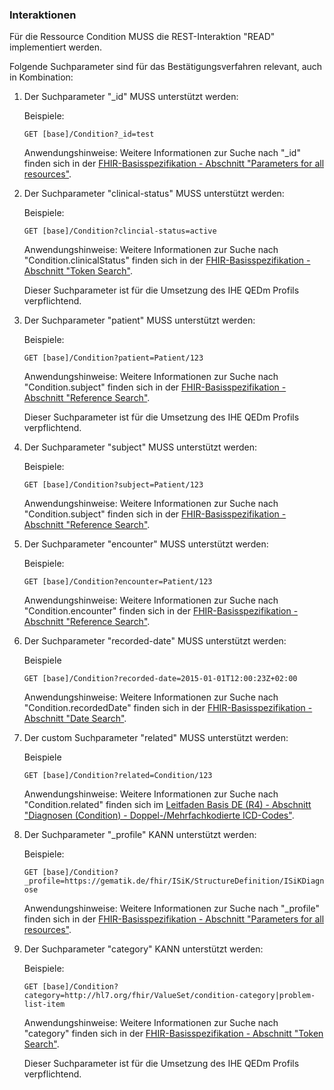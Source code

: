 ### Interaktionen

Für die Ressource Condition MUSS die REST-Interaktion "READ" implementiert werden.

Folgende Suchparameter sind für das Bestätigungsverfahren relevant, auch in Kombination:

1. Der Suchparameter "_id" MUSS unterstützt werden:

    Beispiele:

    ```GET [base]/Condition?_id=test```

    Anwendungshinweise: Weitere Informationen zur Suche nach "_id" finden sich in der [FHIR-Basisspezifikation - Abschnitt "Parameters for all resources"](https://hl7.org/fhir/R4/search.html#all).

1. Der Suchparameter "clinical-status" MUSS unterstützt werden:

    Beispiele:

    ```GET [base]/Condition?clincial-status=active```

    Anwendungshinweise: Weitere Informationen zur Suche nach "Condition.clinicalStatus" finden sich in der [FHIR-Basisspezifikation - Abschnitt "Token Search"](https://hl7.org/fhir/R4/search.html#token).

    Dieser Suchparameter ist für die Umsetzung des IHE QEDm Profils verpflichtend.

1. Der Suchparameter "patient" MUSS unterstützt werden:

   Beispiele:

    ```GET [base]/Condition?patient=Patient/123```

    Anwendungshinweise: Weitere Informationen zur Suche nach "Condition.subject" finden sich in der [FHIR-Basisspezifikation - Abschnitt "Reference Search"](https://www.hl7.org/fhir/search.html#reference).

    Dieser Suchparameter ist für die Umsetzung des IHE QEDm Profils verpflichtend.

1. Der Suchparameter "subject" MUSS unterstützt werden:

   Beispiele:

    ```GET [base]/Condition?subject=Patient/123```

    Anwendungshinweise: Weitere Informationen zur Suche nach "Condition.subject" finden sich in der [FHIR-Basisspezifikation - Abschnitt "Reference Search"](https://www.hl7.org/fhir/search.html#reference).

1. Der Suchparameter "encounter" MUSS unterstützt werden:

   Beispiele:

    ```GET [base]/Condition?encounter=Patient/123```

    Anwendungshinweise: Weitere Informationen zur Suche nach "Condition.encounter" finden sich in der [FHIR-Basisspezifikation - Abschnitt "Reference Search"](https://www.hl7.org/fhir/search.html#reference).

1. Der Suchparameter "recorded-date" MUSS unterstützt werden:

    Beispiele

    ```GET [base]/Condition?recorded-date=2015-01-01T12:00:23Z+02:00```

    Anwendungshinweise: Weitere Informationen zur Suche nach "Condition.recordedDate" finden sich in der [FHIR-Basisspezifikation - Abschnitt "Date Search"](https://hl7.org/fhir/R4/search.html#date).

1. Der custom Suchparameter "related" MUSS unterstützt werden:

   Beispiele

   ```GET [base]/Condition?related=Condition/123```

   Anwendungshinweise: Weitere Informationen zur Suche nach "Condition.related" finden sich im [Leitfaden Basis DE (R4) - Abschnitt "Diagnosen (Condition) - Doppel-/Mehrfachkodierte ICD-Codes"](https://ig.fhir.de/basisprofile-de/1.2.0/Ressourcen-DiagnosenCondition.html).

1. Der Suchparameter "_profile" KANN unterstützt werden:

    Beispiele:

    ```GET [base]/Condition?_profile=https://gematik.de/fhir/ISiK/StructureDefinition/ISiKDiagnose```

    Anwendungshinweise: Weitere Informationen zur Suche nach "_profile" finden sich in der [FHIR-Basisspezifikation - Abschnitt "Parameters for all resources"](https://hl7.org/fhir/R4/search.html#all).

1. Der Suchparameter "category" KANN unterstützt werden:

    Beispiele:

    ```GET [base]/Condition?category=http://hl7.org/fhir/ValueSet/condition-category|problem-list-item```

    Anwendungshinweise: Weitere Informationen zur Suche nach "category" finden sich in der [FHIR-Basisspezifikation - Abschnitt "Token Search"](https://hl7.org/fhir/R4/search.html#token).

    Dieser Suchparameter ist für die Umsetzung des IHE QEDm Profils verpflichtend.
